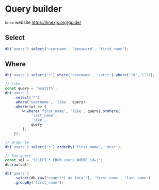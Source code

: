 # Query builder

`knex` website https://knexjs.org/guide/

## Select

```javascript
db('users').select('username', 'password', 'first_name');
```

## Where

```javascript
db('users').select('*').where('username', 'satit').where('id', 1111);

// Like
const query = `%satit%`;
db('users')
	.select('*')
	.where('username', 'like', query)
	.where((w) => {
		w.where('first_name', 'like', query).orWhere(
			'last_name',
			'like',
			query
		);
	});

// Order by
db('users').select('*').orderBy('first_name', 'desc');

// Raw query
const sql = 'SELECT * FROM users WHERE id=1';
db.raw(sql);

db('users')
	.select(db.raw('count(*) as total'), 'first_name', 'last_name')
	.groupBy('first_name');
```
